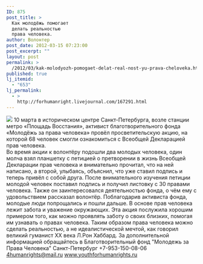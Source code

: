 ```yaml
---
ID: 875
post_title: >
  Как молодёжь помогает
  делать реальностью
  права человека.
author: Волонтер
post_date: 2012-03-15 07:23:00
post_excerpt: ""
layout: post
permalink: >
  /2012/03/kak-molodyozh-pomogaet-delat-real-nost-yu-prava-cheloveka.html
published: true
lj_itemid:
  - "653"
lj_permalink:
  - >
    http://forhumanright.livejournal.com/167291.html
---
```

<img src="http://cs5338.vk.com/u132145096/132409092/x_5b26039f.jpg" /> 10 марта в историческом центре Санкт-Петербурга, возле станции метро «Площадь Восстания», активист благотворительного фонда «Молодёжь за права человека» провёл просветительскую акцию, на которой 68 человек смогли ознакомиться с Всеобщей Декларацией прав человека.   
Во время акции к волонтёру подошли два молодых человека, один молча взял планшетку с петицией о претворении в жизнь Всеобщей Декларации прав человека и внимательно прочитал, что на ней написано, а второй, улыбаясь, объяснил, что уже ставил подпись и теперь привёл с собой друга. После внимательного изучения петиции молодой человек поставил подпись и получил листовку с 30 правами человека. Также он заинтересовался деятельностью фонда, о чём ему с удовольствием рассказал волонтёр. Поблагодарив активиста фонда, молодые люди попрощались и пошли дальше.
В основе прав человека лежит забота и уважение окружающих. Эта акция послужила хорошим примером того, как можно проявлять заботу о своих близких, помогая им узнавать о правах человека. Таким образом права человека можно сделать реальностью, а не идеалистической мечтой, как говорил великий гуманист ХХ века Л.Рон Хаббард.
За дополнительной информацией обращайтесь в
Благотворительный фонд
"Молодежь за Права Человека" Санкт-Петербург 
+7-953-150-08-06 
4humanrights@mail.ru
www.youthforhumanrights.ru